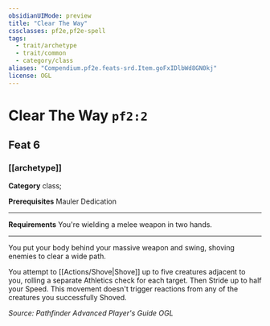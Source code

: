 ```yaml
---
obsidianUIMode: preview
title: "Clear The Way"
cssclasses: pf2e,pf2e-spell
tags:
  - trait/archetype
  - trait/common
  - category/class
aliases: "Compendium.pf2e.feats-srd.Item.goFxIDlbWd8GN0kj"
license: OGL
---
```

# Clear The Way `pf2:2`
## Feat 6
### [[archetype]]

**Category** class; 



**Prerequisites** Mauler Dedication
* * *
**Requirements** You're wielding a melee weapon in two hands.

* * *

You put your body behind your massive weapon and swing, shoving enemies to clear a wide path.

You attempt to [[Actions/Shove|Shove]] up to five creatures adjacent to you, rolling a separate Athletics check for each target. Then Stride up to half your Speed. This movement doesn't trigger reactions from any of the creatures you successfully Shoved.

*Source: Pathfinder Advanced Player's Guide*
*OGL*